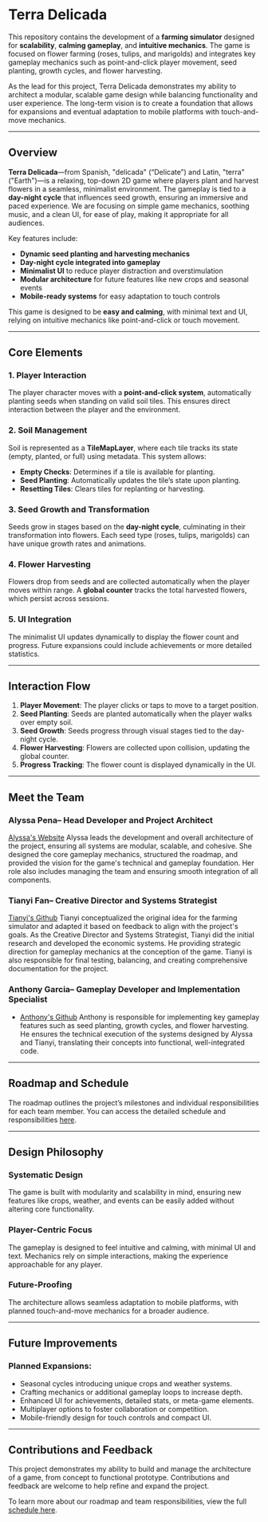 # Terra Delicada

This repository contains the development of a **farming simulator** designed for **scalability**, **calming gameplay**, and **intuitive mechanics**. The game is focused on flower farming (roses, tulips, and marigolds) and integrates key gameplay mechanics such as point-and-click player movement, seed planting, growth cycles, and flower harvesting. 

As the lead for this project, Terra Delicada demonstrates my ability to architect a modular, scalable game design while balancing functionality and user experience. The long-term vision is to create a foundation that allows for expansions and eventual adaptation to mobile platforms with touch-and-move mechanics.

---

## Overview

**Terra Delicada**—from Spanish, "delicada" (“Delicate”) and Latin, "terra" ("Earth")—is a relaxing, top-down 2D game where players plant and harvest flowers in a seamless, minimalist environment. The gameplay is tied to a **day-night cycle** that influences seed growth, ensuring an immersive and paced experience. We are focusing on simple game mechanics, soothing music, and a clean UI, for ease of play, making it appropriate for all audiences.

Key features include:
- **Dynamic seed planting and harvesting mechanics**
- **Day-night cycle integrated into gameplay**
- **Minimalist UI** to reduce player distraction and overstimulation
- **Modular architecture** for future features like new crops and seasonal events
- **Mobile-ready systems** for easy adaptation to touch controls

This game is designed to be **easy and calming**, with minimal text and UI, relying on intuitive mechanics like point-and-click or touch movement.

---

## Core Elements

### **1. Player Interaction**
The player character moves with a **point-and-click system**, automatically planting seeds when standing on valid soil tiles. This ensures direct interaction between the player and the environment.

### **2. Soil Management**
Soil is represented as a **TileMapLayer**, where each tile tracks its state (empty, planted, or full) using metadata. This system allows:
- **Empty Checks**: Determines if a tile is available for planting.
- **Seed Planting**: Automatically updates the tile’s state upon planting.
- **Resetting Tiles**: Clears tiles for replanting or harvesting.

### **3. Seed Growth and Transformation**
Seeds grow in stages based on the **day-night cycle**, culminating in their transformation into flowers. Each seed type (roses, tulips, marigolds) can have unique growth rates and animations.

### **4. Flower Harvesting**
Flowers drop from seeds and are collected automatically when the player moves within range. A **global counter** tracks the total harvested flowers, which persist across sessions.

### **5. UI Integration**
The minimalist UI updates dynamically to display the flower count and progress. Future expansions could include achievements or more detailed statistics.

---

## Interaction Flow

1. **Player Movement**: The player clicks or taps to move to a target position.
2. **Seed Planting**: Seeds are planted automatically when the player walks over empty soil.
3. **Seed Growth**: Seeds progress through visual stages tied to the day-night cycle.
4. **Flower Harvesting**: Flowers are collected upon collision, updating the global counter.
5. **Progress Tracking**: The flower count is displayed dynamically in the UI.

---

## Meet the Team

### **Alyssa Pena– Head Developer and Project Architect**
[Alyssa's Website](https://alyssavixp.github.io/avixp/)
Alyssa leads the development and overall architecture of the project, ensuring all systems are modular, scalable, and cohesive. She designed the core gameplay mechanics, structured the roadmap, and provided the vision for the game's technical and gameplay foundation. Her role also includes managing the team and ensuring smooth integration of all components.

### **Tianyi Fan– Creative Director and Systems Strategist**
[Tianyi's Github](https://github.com/TianyiFan2003)
Tianyi conceptualized the original idea for the farming simulator and adapted it based on feedback to align with the project's goals. As the Creative Director and Systems Strategist, Tianyi did the initial research and developed the economic systems. He providing strategic direction for gameplay mechanics at the conception of the game. Tianyi is also responsible for final testing, balancing, and creating comprehensive documentation for the project.

### **Anthony Garcia– Gameplay Developer and Implementation Specialist**
- [Anthony's Github](https://github.com/antgarcia222)
Anthony is responsible for implementing key gameplay features such as seed planting, growth cycles, and flower harvesting. He ensures the technical execution of the systems designed by Alyssa and Tianyi, translating their concepts into functional, well-integrated code.

---

## Roadmap and Schedule

The roadmap outlines the project’s milestones and individual responsibilities for each team member. You can access the detailed schedule and responsibilities [here](https://docs.google.com/spreadsheets/d/1AndOkuZt7aTz3yTIh8UfIwcude_4B6Dq68T3YKj7TmM/edit?usp=sharing).

---

## Design Philosophy

### **Systematic Design**
The game is built with modularity and scalability in mind, ensuring new features like crops, weather, and events can be easily added without altering core functionality.

### **Player-Centric Focus**
The gameplay is designed to feel intuitive and calming, with minimal UI and text. Mechanics rely on simple interactions, making the experience approachable for any player.

### **Future-Proofing**
The architecture allows seamless adaptation to mobile platforms, with planned touch-and-move mechanics for a broader audience.

---

## Future Improvements

### Planned Expansions:
- Seasonal cycles introducing unique crops and weather systems.
- Crafting mechanics or additional gameplay loops to increase depth.
- Enhanced UI for achievements, detailed stats, or meta-game elements.
- Multiplayer options to foster collaboration or competition.
- Mobile-friendly design for touch controls and compact UI.

---

## Contributions and Feedback

This project demonstrates my ability to build and manage the architecture of a game, from concept to functional prototype. Contributions and feedback are welcome to help refine and expand the project.

To learn more about our roadmap and team responsibilities, view the full [schedule here](https://docs.google.com/spreadsheets/d/1AndOkuZt7aTz3yTIh8UfIwcude_4B6Dq68T3YKj7TmM/edit?usp=sharing).


